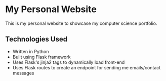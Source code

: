 # My Personal Website
This is my personal website to showcase my computer science portfolio.

## Technologies Used 
- Written in Python
- Built using Flask framework
- Uses Flask's jinja2 tags to dynamically load front-end
- Uses Flask routes to create an endpoint for sending me emails/contact messages
